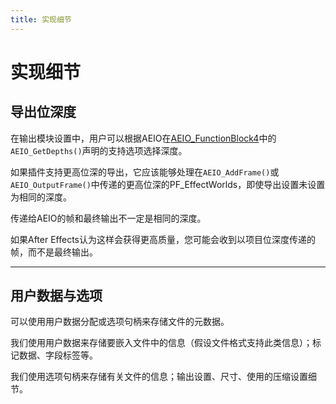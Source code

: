 ```yaml
---
title: 实现细节
---
```

# 实现细节

## 导出位深度

在输出模块设置中，用户可以根据AEIO在[AEIO_FunctionBlock4](../new-kids-on-the-function-block#new-kids-on-the-function-block)中的`AEIO_GetDepths()`声明的支持选项选择深度。

如果插件支持更高位深的导出，它应该能够处理在`AEIO_AddFrame()`或`AEIO_OutputFrame()`中传递的更高位深的PF_EffectWorlds，即使导出设置未设置为相同的深度。

传递给AEIO的帧和最终输出不一定是相同的深度。

如果After Effects认为这样会获得更高质量，您可能会收到以项目位深度传递的帧，而不是最终输出。

---

## 用户数据与选项

可以使用用户数据分配或选项句柄来存储文件的元数据。

我们使用用户数据来存储要嵌入文件中的信息（假设文件格式支持此类信息）；标记数据、字段标签等。

我们使用选项句柄来存储有关文件的信息；输出设置、尺寸、使用的压缩设置细节。